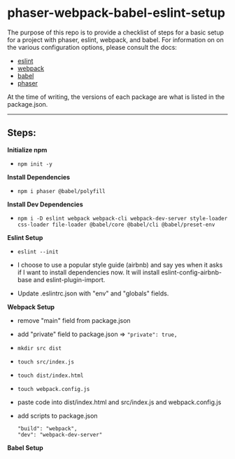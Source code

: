 # phaser-webpack-babel-eslint-setup

The purpose of this repo is to provide a checklist of steps for a basic setup for a project with phaser, eslint, webpack, and babel. For information on on the various configuration options, please consult the docs:

- [eslint](https://eslint.org/)
- [webpack](https://webpack.js.org/)
- [babel](https://babeljs.io/)
- [phaser](https://phaser.io/)

At the time of writing, the versions of each package are what is listed in the package.json.

___
## **Steps:**

**Initialize npm**

- `npm init -y`

**Install Dependencies**

- `npm i phaser @babel/polyfill`

**Install Dev Dependencies**

- `npm i -D eslint webpack webpack-cli webpack-dev-server style-loader css-loader file-loader @babel/core @babel/cli @babel/preset-env`


**Eslint Setup**

- `eslint --init`

- I choose to use a popular style guide (airbnb) and say yes when it asks if I want to install dependencies now. It will install eslint-config-airbnb-base and eslint-plugin-import.

- Update .eslintrc.json with "env" and "globals" fields.

**Webpack Setup**

- remove "main" field from package.json

- add "private" field to package.json => `"private": true,`

- `mkdir src dist`

- `touch src/index.js`

- `touch dist/index.html`

- `touch webpack.config.js`

- paste code into dist/index.html and src/index.js and webpack.config.js

- add scripts to package.json
  ```
  "build": "webpack",
  "dev": "webpack-dev-server"
  ```

**Babel Setup**